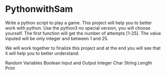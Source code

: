 # PythonwithSam
Write a python script to play a game. This project will help you to better work with python. Use the  python3 no special version, you will choose yourself.
The first function will get the number of attempts [1-25]. The value inputed will be only integer and between 1 and 25.

We will work together to finalize this project and at the end you will see that it will help you to better understand:

Random
Variables
Boolean
Input and Output
Integer
Char
String
Length
Print
